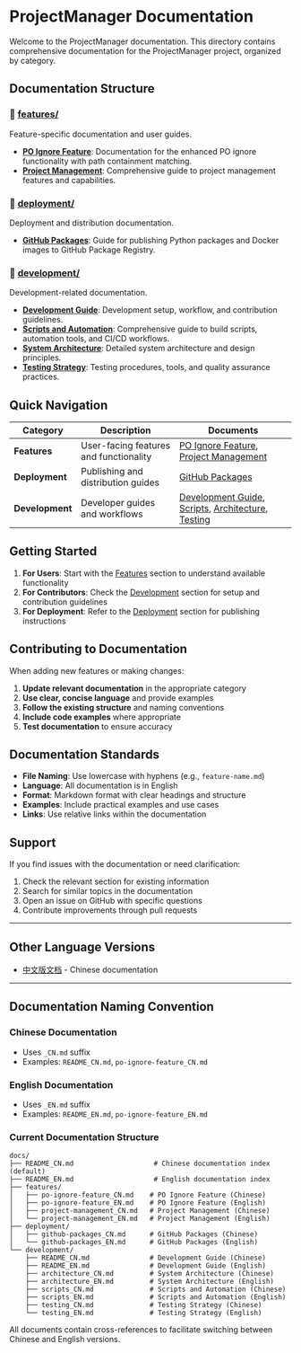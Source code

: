 # ProjectManager Documentation

Welcome to the ProjectManager documentation. This directory contains comprehensive documentation for the ProjectManager project, organized by category.

## Documentation Structure

### 📁 [features/](features/)
Feature-specific documentation and user guides.

- **[PO Ignore Feature](features/po-ignore-feature_EN.md)**: Documentation for the enhanced PO ignore functionality with path containment matching.
- **[Project Management](features/project-management_EN.md)**: Comprehensive guide to project management features and capabilities.

### 📁 [deployment/](deployment/)
Deployment and distribution documentation.

- **[GitHub Packages](deployment/github-packages_EN.md)**: Guide for publishing Python packages and Docker images to GitHub Package Registry.

### 📁 [development/](development/)
Development-related documentation.

- **[Development Guide](development/README_EN.md)**: Development setup, workflow, and contribution guidelines.
- **[Scripts and Automation](development/scripts_EN.md)**: Comprehensive guide to build scripts, automation tools, and CI/CD workflows.
- **[System Architecture](development/architecture_EN.md)**: Detailed system architecture and design principles.
- **[Testing Strategy](development/testing_EN.md)**: Testing procedures, tools, and quality assurance practices.

## Quick Navigation

| Category | Description | Documents |
|----------|-------------|-----------|
| **Features** | User-facing features and functionality | [PO Ignore Feature](features/po-ignore-feature_EN.md), [Project Management](features/project-management_EN.md) |
| **Deployment** | Publishing and distribution guides | [GitHub Packages](deployment/github-packages_EN.md) |
| **Development** | Developer guides and workflows | [Development Guide](development/README_EN.md), [Scripts](development/scripts_EN.md), [Architecture](development/architecture_EN.md), [Testing](development/testing_EN.md) |

## Getting Started

1. **For Users**: Start with the [Features](features/) section to understand available functionality
2. **For Contributors**: Check the [Development](development/) section for setup and contribution guidelines
3. **For Deployment**: Refer to the [Deployment](deployment/) section for publishing instructions

## Contributing to Documentation

When adding new features or making changes:

1. **Update relevant documentation** in the appropriate category
2. **Use clear, concise language** and provide examples
3. **Follow the existing structure** and naming conventions
4. **Include code examples** where appropriate
5. **Test documentation** to ensure accuracy

## Documentation Standards

- **File Naming**: Use lowercase with hyphens (e.g., `feature-name.md`)
- **Language**: All documentation is in English
- **Format**: Markdown format with clear headings and structure
- **Examples**: Include practical examples and use cases
- **Links**: Use relative links within the documentation

## Support

If you find issues with the documentation or need clarification:

1. Check the relevant section for existing information
2. Search for similar topics in the documentation
3. Open an issue on GitHub with specific questions
4. Contribute improvements through pull requests

---

## Other Language Versions

- [中文版文档](README_CN.md) - Chinese documentation

---

## Documentation Naming Convention

### Chinese Documentation
- Uses `_CN.md` suffix
- Examples: `README_CN.md`, `po-ignore-feature_CN.md`

### English Documentation
- Uses `_EN.md` suffix  
- Examples: `README_EN.md`, `po-ignore-feature_EN.md`

### Current Documentation Structure
```
docs/
├── README_CN.md                    # Chinese documentation index (default)
├── README_EN.md                    # English documentation index
├── features/
│   ├── po-ignore-feature_CN.md    # PO Ignore Feature (Chinese)
│   ├── po-ignore-feature_EN.md    # PO Ignore Feature (English)
│   ├── project-management_CN.md   # Project Management (Chinese)
│   └── project-management_EN.md   # Project Management (English)
├── deployment/
│   ├── github-packages_CN.md      # GitHub Packages (Chinese)
│   └── github-packages_EN.md      # GitHub Packages (English)
└── development/
    ├── README_CN.md               # Development Guide (Chinese)
    ├── README_EN.md               # Development Guide (English)
    ├── architecture_CN.md         # System Architecture (Chinese)
    ├── architecture_EN.md         # System Architecture (English)
    ├── scripts_CN.md              # Scripts and Automation (Chinese)
    ├── scripts_EN.md              # Scripts and Automation (English)
    ├── testing_CN.md              # Testing Strategy (Chinese)
    └── testing_EN.md              # Testing Strategy (English)
```

All documents contain cross-references to facilitate switching between Chinese and English versions. 